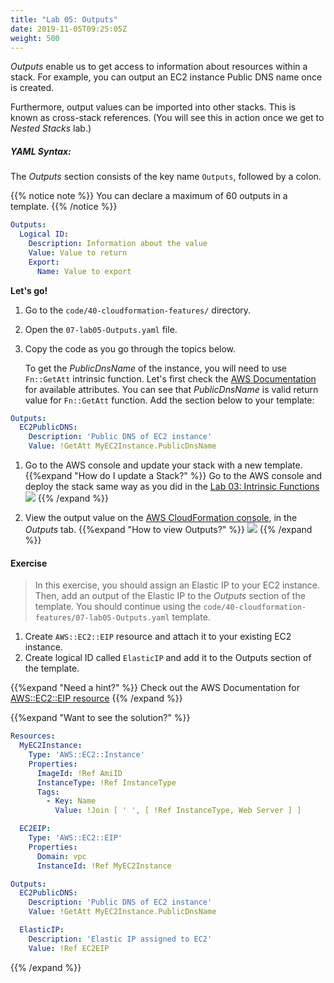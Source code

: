 ```yaml
---
title: "Lab 05: Outputs"
date: 2019-11-05T09:25:05Z
weight: 500
---
```


_Outputs_ enable us to get access to information about resources within a stack. For example, you can output an EC2 
instance Public DNS name once is created.

Furthermore, output values can be imported into other stacks. This is known as cross-stack references. 
(You will see this in action once we get to _Nested Stacks_ lab.)

##### YAML Syntax:
The _Outputs_ section consists of the key name `Outputs`, followed by a colon. 

{{% notice note %}}
You can declare a maximum of 60 outputs in a template.
{{% /notice %}}

```yaml
Outputs:
  Logical ID:
    Description: Information about the value
    Value: Value to return
    Export:
      Name: Value to export
```

**Let's go!**

1. Go to the `code/40-cloudformation-features/` directory.
1. Open the `07-lab05-Outputs.yaml` file.
1. Copy the code as you go through the topics below.

    To get the _PublicDnsName_ of the instance, you will need to use `Fn::GetAtt` intrinsic function. Let's first check
    the [AWS Documentation](https://docs.aws.amazon.com/en_pv/AWSCloudFormation/latest/UserGuide/aws-properties-ec2-instance.html#aws-properties-ec2-instance-return-values)
    for available attributes. You can see that _PublicDnsName_ is valid return value for `Fn::GetAtt` function.
    Add the section below to your template:

```yaml
Outputs:
  EC2PublicDNS:
    Description: 'Public DNS of EC2 instance'
    Value: !GetAtt MyEC2Instance.PublicDnsName
``` 
1. Go to the AWS console and update your stack with a new template.
{{%expand "How do I update a Stack?" %}}
Go to the AWS console and deploy the stack same way as you did in 
the [Lab 03: Intrinsic Functions](../300-lab-03-functions)
![](/40-cloudformation-features/update-1.gif)
{{% /expand %}}

1. View the output value on the [AWS CloudFormation console](https://console.aws.amazon.com/cloudformation), in the _Outputs_ tab.
{{%expand "How to view Outputs?" %}}
![](/40-cloudformation-features/outputs-1.gif)
{{% /expand %}}

#### Exercise
> In this exercise, you should assign an Elastic IP to your EC2 instance. Then, add an output of the Elastic IP to the _Outputs_ 
>section of the template. You should continue using the `code/40-cloudformation-features/07-lab05-Outputs.yaml` template.

1. Create `AWS::EC2::EIP` resource and attach it to your existing EC2 instance.
1. Create logical ID called `ElasticIP` and add it to the Outputs section of the template. 

{{%expand "Need a hint?" %}}
Check out the AWS Documentation for [AWS::EC2::EIP resource](https://docs.aws.amazon.com/en_pv/AWSCloudFormation/latest/UserGuide/aws-properties-ec2-eip.html)
{{% /expand %}}

{{%expand "Want to see the solution?" %}}
```yaml
Resources:
  MyEC2Instance:
    Type: 'AWS::EC2::Instance'
    Properties:
      ImageId: !Ref AmiID
      InstanceType: !Ref InstanceType
      Tags:
        - Key: Name
          Value: !Join [ ' ', [ !Ref InstanceType, Web Server ] ]

  EC2EIP:
    Type: 'AWS::EC2::EIP'
    Properties:
      Domain: vpc
      InstanceId: !Ref MyEC2Instance

Outputs:
  EC2PublicDNS:
    Description: 'Public DNS of EC2 instance'
    Value: !GetAtt MyEC2Instance.PublicDnsName

  ElasticIP:
    Description: 'Elastic IP assigned to EC2'
    Value: !Ref EC2EIP
```
{{% /expand %}}





